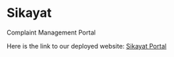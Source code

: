 # Sikayat
Complaint Management Portal

Here is the link to our deployed website: [Sikayat Portal](https://sikayat-4f7ee.web.app/)
